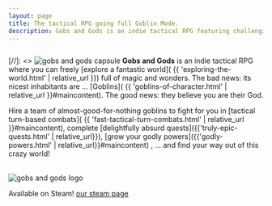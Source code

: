 ```yaml
---
layout: page
title: The tactical RPG going full Goblin Mode.
description: Gobs and Gods is an indie tactical RPG featuring challenging turn-by-turn combats and comically absurd quests. Arriving on Steam in 2024.
---
```


<img class="leftimage" src="{{ 'assets/images/screenshots/fight_1.jpg' | relative_url }}" alt=""/>

[//]: <> <img class="leftimage" src="{{ 'assets/images/steamjpg/store_capsule_vertical.jpg' | relative_url }}" alt="gobs and gods capsule"/>
**Gobs and Gods** is an indie tactical RPG where you can freely [explore a fantastic world]( {{ 'exploring-the-world.html' | relative_url }}) full of magic and wonders.
The bad news: its nicest inhabitants are ... [Goblins]( {{ 'goblins-of-character.html' | relative_url }}#maincontent). 
The good news: they believe you are their God.

Hire a team of almost-good-for-nothing goblins to fight for you in [tactical turn-based combats]( {{ 'fast-tactical-turn-combats.html' | relative_url }}#maincontent), complete [delightfully absurd quests]({{'truly-epic-quests.html' | relative_url}}), [grow your godly powers]({{'godly-powers.html' | relative_url}}#maincontent)
, ... and find your way out of this crazy world!

<div class="cleardiv"></div>
<br>
<img class="rightimage" src="{{ 'assets/images/steamjpg/store_capsule_header_v2.png' | relative_url }}" alt="gobs and gods logo"/>

Available on Steam! [our steam page](https://store.steampowered.com/app/2506900/Gobs_and_Gods/)

<div class="cleardiv"></div>
